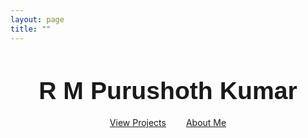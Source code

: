 ```yaml
---
layout: page
title: ""
---
```


<div style="text-align:center; margin-top:2em;">
  <h1 style="font-family: 'Montserrat', sans-serif; font-size:2.8em; margin-bottom:0.5em;">R M Purushoth Kumar</h1>
  <div style="margin-bottom:2em;">
    <a href="/projects/" class="btn" style="margin:0 1em;">View Projects</a>
    <a href="/about/" class="btn" style="margin:0 1em;">About Me</a>
  </div>
</div>
